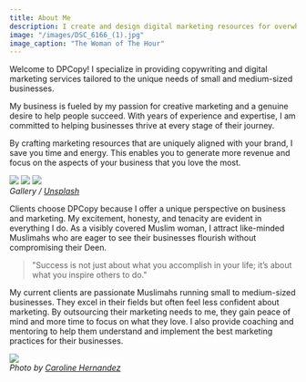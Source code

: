 ```yaml
---
title: About Me
description: I create and design digital marketing resources for overwhelmed CEOs who just want to do what they love without worrying about the tiny details of marketing.
image: "/images/DSC_6166_(1).jpg"
image_caption: "The Woman of The Hour"
---
```


Welcome to DPCopy! I specialize in providing copywriting and digital marketing services tailored to the unique needs of small and medium-sized businesses.

My business is fueled by my passion for creative marketing and a genuine desire to help people succeed. With years of experience and expertise, I am committed to helping businesses thrive at every stage of their journey.

By crafting marketing resources that are uniquely aligned with your brand, I save you time and energy. This enables you to generate more revenue and focus on the aspects of your business that you love the most.

<div class="gallery-box">
  <div class="gallery">
    <img src="https://via.placeholder.com/1200x800" loading="lazy">
    <img src="https://via.placeholder.com/1200x800" loading="lazy">
    <img src="https://via.placeholder.com/1200x800" loading="lazy">
  </div>
  <em>Gallery / <a href="https://via.placeholder.com/1200x800" target="_blank">Unsplash</a></em>
</div>

Clients choose DPCopy because I offer a unique perspective on business and marketing. My excitement, honesty, and tenacity are evident in everything I do. As a visibly covered Muslim woman, I attract like-minded Muslimahs who are eager to see their businesses flourish without compromising their Deen.

> "Success is not just about what you accomplish in your life; it’s about what you inspire others to do."

My current clients are passionate Muslimahs running small to medium-sized businesses. They excel in their fields but often feel less confident about marketing. By outsourcing their marketing needs to me, they gain peace of mind and more time to focus on what they love. I also provide coaching and mentoring to help them understand and implement the best marketing practices for their businesses.

<div class="gallery-box">
  <div class="gallery">
    <img src="https://via.placeholder.com/1200x800" loading="lazy">
  </div>
  <em>Photo by <a href="https://via.placeholder.com/1200x800" target="_blank">Caroline Hernandez</a></em>
</div>
